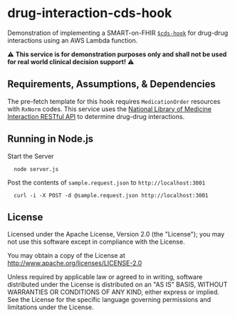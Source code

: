 # drug-interaction-cds-hook

Demonstration of implementing a SMART-on-FHIR [`$cds-hook`](https://github.com/jmandel/cds-hooks/wiki)
for drug-drug interactions using an AWS Lambda function.

:warning: **This service is for demonstration purposes only and shall not be used for real world clinical decision support!** :warning:

## Requirements, Assumptions, & Dependencies

The pre-fetch template for this hook requires `MedicationOrder` resources
with `RxNorm` codes. This service uses the [National Library of Medicine Interaction
RESTful API](https://rxnav.nlm.nih.gov/InteractionAPIREST.html#uLink=Interaction_REST_findDrugInteractions)
to determine drug-drug interactions.

## Running in Node.js

Start the Server

      node server.js

Post the contents of `sample.request.json` to `http://localhost:3001`

      curl -i -X POST -d @sample.request.json http://localhost:3001

## License

Licensed under the Apache License, Version 2.0 (the "License"); you may not use this software except in compliance with the License.

You may obtain a copy of the License at http://www.apache.org/licenses/LICENSE-2.0

Unless required by applicable law or agreed to in writing, software distributed under the License is distributed on an "AS IS" BASIS, WITHOUT WARRANTIES OR CONDITIONS OF ANY KIND, either express or implied. See the License for the specific language governing permissions and limitations under the License.
